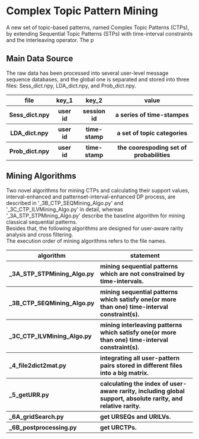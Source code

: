 # Complex Topic Pattern Mining #
A new set of topic-based patterns, named Complex Topic Patterns (CTPs), by extending Sequential Topic Patterns (STPs) with time-interval constraints and the interleaving operator. The p

## Main Data Source ##
The raw data has been processed into several user-level message sequence databases, and the global one is separated and stored into three files: Sess_dict.npy, LDA_dict.npy, and Prob_dict.npy.
<table>
        <tr>
            <th>file</th>     <th>key_1</th>    <th>key_2</th>    <th>value</th>
        </tr>
        <tr>
            <th>Sess_dict.npy</th> <th>user id</th> <th>session id</th> <th>a series of time-stampes </th>
        </tr>
        <tr>
            <th>LDA_dict.npy</th> <th>user id</th> <th>time-stamp</th> <th>a set of topic categories</th>
        </tr>
        <tr>
            <th>Prob_dict.npy</th> <th>user id</th> <th>time-stamp</th> <th>the coorespoding set of probabilities</th>
        </tr>
</table>


## Mining Algorithms ##
Two novel algorithms for mining CTPs and calculating their support values, interval-enhanced and patternset-interval-enhanced DP process, are described in '_3B_CTP_SEQMining_Algo.py' and '_3C_CTP_ILVMining_Algo.py' in detail, whereas '_3A_STP_STPMining_Algo.py'  describe the baseline algorithm for mining classical sequential patterns.  
Besides that, the following algorithms are designed for user-aware rarity analysis and cross filtering.  
The execution order of mining algorithms refers to the file names.
<table>
        <tr>
            <th>algorithm</th>
            <th>statement</th>
        </tr>
        <tr>
            <th align="left">_3A_STP_STPMining_Algo.py</th> 
            <th align="left">mining sequential patterns which are not constrained by time-intervals.</th>
        </tr>
        <tr>
            <th align="left">_3B_CTP_SEQMining_Algo.py</th>  
            <th align="left">mining sequential patterns which satisfy one(or more than one) time-interval constraint(s).</th>
        </tr>
        <tr>
            <th align="left">_3C_CTP_ILVMining_Algo.py</th>  
            <th align="left">mining interleaving patterns which satisfy one(or more than one) time-interval constraint(s).</th>
        </tr>
        <tr>
            <th align="left">_4_file2dict2mat.py</th>  
            <th align="left">integrating all user-pattern pairs stored in different files into a big matrix.</th>
        </tr>
        <tr>
            <th align="left">_5_getURR.py</th>  
            <th align="left">calculating the index of user-aware rarity, including global support, absolute rarity, and relative rarity.</th>
        </tr>
        <tr>
            <th align="left">_6A_gridSearch.py</th>  
            <th align="left">get URSEQs and URILVs.</th>
        </tr>
        <tr>
            <th align="left">_6B_postprocessing.py</th>  
            <th align="left">get URCTPs.</th>
        </tr>
</table>








